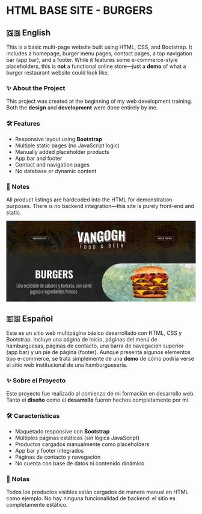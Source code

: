 



# HTML BASE SITE - BURGERS

## 🇬🇧 English

This is a basic multi-page website built using HTML, CSS, and Bootstrap. It includes a homepage, burger menu pages, contact pages, a top navigation bar (app bar), and a footer. While it features some e-commerce-style placeholders, this is **not** a functional online store—just a **demo** of what a burger restaurant website could look like.

### ✨ About the Project

This project was created at the beginning of my web development training. Both the **design** and **development** were done entirely by me.

### 🛠️ Features

- Responsive layout using **Bootstrap**
- Multiple static pages (no JavaScript logic)
- Manually added placeholder products
- App bar and footer
- Contact and navigation pages
- No database or dynamic content

### 📌 Notes

All product listings are hardcoded into the HTML for demonstration purposes. There is no backend integration—this site is purely front-end and static.

  <img src="./design.png" alt="Project preview" width="600" />

## 🇪🇸 Español

Este es un sitio web multipágina básico desarrollado con HTML, CSS y Bootstrap. Incluye una página de inicio, páginas del menú de hamburguesas, páginas de contacto, una barra de navegación superior (app bar) y un pie de página (footer). Aunque presenta algunos elementos tipo e-commerce, se trata simplemente de una **demo** de cómo podría verse el sitio web institucional de una hamburguesería.

### ✨ Sobre el Proyecto

Este proyecto fue realizado al comienzo de mi formación en desarrollo web. Tanto el **diseño** como el **desarrollo** fueron hechos completamente por mí.

### 🛠️ Características

- Maquetado responsive con **Bootstrap**
- Múltiples páginas estáticas (sin lógica JavaScript)
- Productos cargados manualmente como placeholders
- App bar y footer integrados
- Páginas de contacto y navegación
- No cuenta con base de datos ni contenido dinámico

### 📌 Notas

Todos los productos visibles están cargados de manera manual en HTML como ejemplo. No hay ninguna funcionalidad de backend: el sitio es completamente estático.
